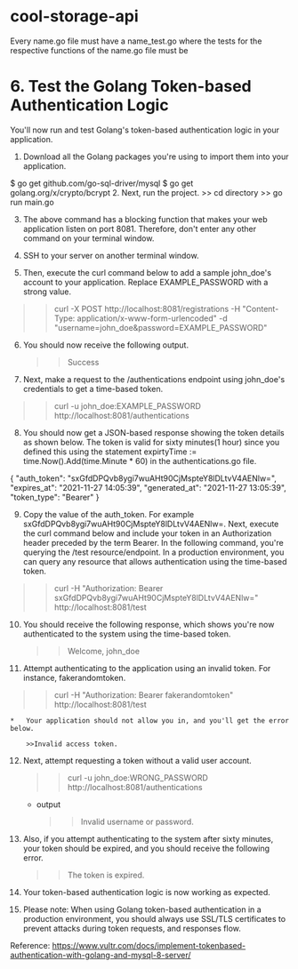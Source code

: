 # cool-storage-api

Every name.go file must have a name_test.go where the tests for the respective functions of the name.go file must be

# 6. Test the Golang Token-based Authentication Logic
You'll now run and test Golang's token-based authentication logic in your application.

1. Download all the Golang packages you're using to import them into your application.

$ go get github.com/go-sql-driver/mysql
$ go get golang.org/x/crypto/bcrypt
2. Next, run the project.
    >> cd directory
    >> go run main.go

3. The above command has a blocking function that makes your web application listen on port 8081. Therefore, don't enter any other command on your terminal window.

4. SSH to your server on another terminal window.

5. Then, execute the curl command below to add a sample john_doe's account to your application. Replace EXAMPLE_PASSWORD with a strong value.
>> curl -X POST http://localhost:8081/registrations -H "Content-Type: application/x-www-form-urlencoded" -d "username=john_doe&password=EXAMPLE_PASSWORD"

6. You should now receive the following output.
    >>Success

7. Next, make a request to the /authentications endpoint using john_doe's credentials to get a time-based token.

>> curl -u john_doe:EXAMPLE_PASSWORD http://localhost:8081/authentications

8. You should now get a JSON-based response showing the token details as shown below. The token is valid for sixty minutes(1 hour) since you defined this using the statement expirtyTime := time.Now().Add(time.Minute * 60) in the authentications.go file.

{
  "auth_token": "sxGfdDPQvb8ygi7wuAHt90CjMspteY8lDLtvV4AENlw=",
  "expires_at": "2021-11-27 14:05:39",
  "generated_at": "2021-11-27 13:05:39",
  "token_type": "Bearer"
}

9. Copy the value of the auth_token. For example sxGfdDPQvb8ygi7wuAHt90CjMspteY8lDLtvV4AENlw=. Next, execute the curl command below and include your token in an Authorization header preceded by the term Bearer. In the following command, you're querying the /test resource/endpoint. In a production environment, you can query any resource that allows authentication using the time-based token.

  >> curl -H "Authorization: Bearer sxGfdDPQvb8ygi7wuAHt90CjMspteY8lDLtvV4AENlw=" http://localhost:8081/test

10. You should receive the following response, which shows you're now authenticated to the system using the time-based token.
    >>Welcome, john_doe

11. Attempt authenticating to the application using an invalid token. For instance, fakerandomtoken.
  >> curl -H "Authorization: Bearer fakerandomtoken" http://localhost:8081/test

    *   Your application should not allow you in, and you'll get the error below.

        >>Invalid access token.

12. Next, attempt requesting a token without a valid user account.
    >> curl -u john_doe:WRONG_PASSWORD http://localhost:8081/authentications

    * output 
        >> Invalid username or password.

13. Also, if you attempt authenticating to the system after sixty minutes, your token should be expired, and you should receive the following error.
    >> The token is expired.

14. Your token-based authentication logic is now working as expected.

15. Please note: When using Golang token-based authentication in a production environment, you should always use SSL/TLS certificates to prevent attacks during token requests, and responses flow.

Reference: https://www.vultr.com/docs/implement-tokenbased-authentication-with-golang-and-mysql-8-server/